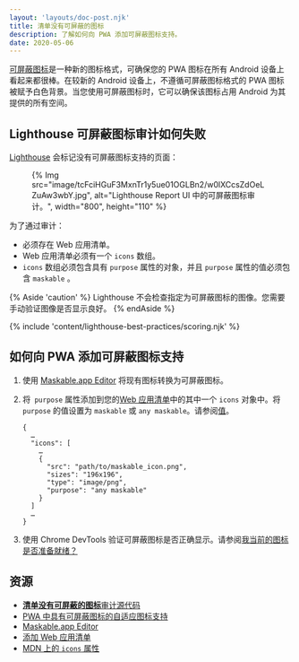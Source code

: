 ```yaml
---
layout: 'layouts/doc-post.njk'
title: 清单没有可屏蔽的图标
description: 了解如何向 PWA 添加可屏蔽图标支持。
date: 2020-05-06
---
```


[可屏蔽图标](https://web.dev/maskable-icon/)是一种新的图标格式，可确保您的 PWA 图标在所有 Android 设备上看起来都很棒。在较新的 Android 设备上，不遵循可屏蔽图标格式的 PWA 图标被赋予白色背景。当您使用可屏蔽图标时，它可以确保该图标占用 Android 为其提供的所有空间。

## Lighthouse 可屏蔽图标审计如何失败

[Lighthouse](https://developers.google.com/web/tools/lighthouse/) 会标记没有可屏蔽图标支持的页面：

<figure>{% Img src="image/tcFciHGuF3MxnTr1y5ue01OGLBn2/w0lXCcsZdOeLZuAw3wbY.jpg", alt="Lighthouse Report UI 中的可屏蔽图标审计。", width="800", height="110" %}</figure>

为了通过审计：

- 必须存在 Web 应用清单。
- Web 应用清单必须有一个 `icons` 数组。
- `icons` 数组必须包含具有 `purpose` 属性的对象，并且 `purpose` 属性的值必须包含 `maskable` 。

{% Aside 'caution' %} Lighthouse 不会检查指定为可屏蔽图标的图像。您需要手动验证图像是否显示良好。 {% endAside %}

{% include 'content/lighthouse-best-practices/scoring.njk' %}

## 如何向 PWA 添加可屏蔽图标支持

1. 使用 [Maskable.app Editor](https://maskable.app/editor) 将现有图标转换为可屏蔽图标。

2. 将` purpose` 属性添加到您的[Web 应用清单](https://web.dev/add-manifest/)中的其中一个 `icons` 对象中。将` purpose` 的值设置为 `maskable` 或 `any maskable`。请参阅[值](https://developer.mozilla.org/docs/Web/Manifest/icons#Values)。

   ```json/8
   {
     …
     "icons": [
       …
       {
         "src": "path/to/maskable_icon.png",
         "sizes": "196x196",
         "type": "image/png",
         "purpose": "any maskable"
       }
     ]
     …
   }
   ```

3. 使用 Chrome DevTools 验证可屏蔽图标是否正确显示。请参阅[我当前的图标是否准备就绪？](https://web.dev/maskable-icon/#are-my-current-icons-ready)

## 资源

- [**清单没有可屏蔽的图标**审计源代码](https://github.com/GoogleChrome/lighthouse/blob/master/lighthouse-core/audits/maskable-icon.js)
- [PWA 中具有可屏蔽图标的自适应图标支持](https://web.dev/maskable-icon/)
- [Maskable.app Editor](https://maskable.app/editor)
- [添加 Web 应用清单](https://web.dev/add-manifest/)
- [MDN 上的 `icons` 属性](https://developer.mozilla.org/docs/Web/Manifest/icons)
